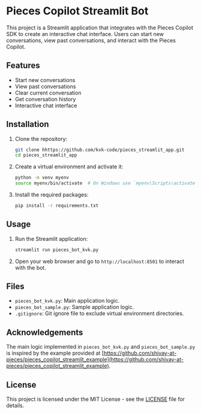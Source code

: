 # Pieces Copilot Streamlit Bot

This project is a Streamlit application that integrates with the Pieces Copilot SDK to create an interactive chat interface. Users can start new conversations, view past conversations, and interact with the Pieces Copilot.

## Features

- Start new conversations
- View past conversations
- Clear current conversation
- Get conversation history
- Interactive chat interface

## Installation

1. Clone the repository:
    ```sh
    git clone hhttps://github.com/kvk-code/pieces_streamlit_app.git
    cd pieces_streamlit_app
    ```

2. Create a virtual environment and activate it:
    ```sh
    python -m venv myenv
    source myenv/bin/activate  # On Windows use `myenv\Scripts\activate`
    ```

3. Install the required packages:
    ```sh
    pip install -r requirements.txt
    ```

## Usage

1. Run the Streamlit application:
    ```sh
    streamlit run pieces_bot_kvk.py
    ```

2. Open your web browser and go to `http://localhost:8501` to interact with the bot.

## Files

- `pieces_bot_kvk.py`: Main application logic.
- `pieces_bot_sample.py`: Sample application logic.
- `.gitignore`: Git ignore file to exclude virtual environment directories.

## Acknowledgements

The main logic implemented in `pieces_bot_kvk.py` and `pieces_bot_sample.py` is inspired by the example provided at [https://github.com/shivay-at-pieces/pieces_copilot_streamlit_example](https://github.com/shivay-at-pieces/pieces_copilot_streamlit_example).

## License

This project is licensed under the MIT License - see the [LICENSE](LICENSE) file for details.
